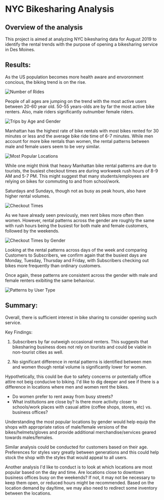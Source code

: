 # NYC Bikesharing Analysis

## Overview of the analysis
This project is aimed at analyzing NYC bikesharing data for August 2019 to identify the rental trends with the purpose of opening a bikesharing service in Des Moines.

## Results: 
As the US population becomes more health aware and envoronment concious, the biking trend is on the rise.

![Number of Rides](Resources/number_of_rides.png)

People of all ages are jumping on the trend with the most active users between 20-60 year old. 50-55 years-olds are by far the most active bike renters. Also, male riders significantly outnumber female riders.

![Trips by Age and Gender](Resources/main_facts.png)

Manhattan has the highest rate of bike rentals with most bikes rented for 30 minutes or less  and the average bike ride time of 6-7 minutes. While men account for more bike  rentals than women, the rental patterns between male and female users seem to be very similar.

![Most Popular Locations](Resources/most_popular.png)

While one might think that heavy Manhattan bike rental patterns are due to tourists, the busiest checkout times are during workweek rush hours of 8-9 AM and 5-7 PM. This might suggest that many students/employees are relying on bikes for commuting to and from school/work.

Saturdays and Sundays, though not as busy as peak hours, also have higher rental volumes.

![Checkout Times](Resources/heatmap.png)

As we have already seen previously, men rent bikes more often then women. However, rental patterns across the gender are roughly the same with rush hours being the busiest for both male and female customers, followed by the weekends.

![Checkout Times by Gender](Resources/heatmap_by_gender.png)

Looking at the rental patterns across days of the week and comparing Customers to Subscribers, we confirm again that the busiest days are Monday, Tuesday, Thursday and Friday, with Subscribers checking out bikes more frequently than ordinary customers. 

Once again, these patterns are consistent across the gender with male and female renters exibiting the same behaviour.

![Patterns by User Type](Resources/by_user_type.png)


## Summary: 
Overall, there is sufficient interest in bike sharing to consider opening such service. 

Key Findings:

1. Subscribers by far outweigh occasional renters. This suggests that bikesharing business does not rely on tourists and could be viable in non-tourist cities as well. 

2. No significant difference in rental patterns is identified between men and women though rental volume is significantly lower for women.

 Hypothetically, this could be due to safety concerns or potentially office attire not beig conducive to biking. I'd like to dig deeper and see if there is a difference in locations where men and women rent the bikes. 
  - Do women prefer to rent away from busy streets? 
  - What institutions are close by? Is there more activity closer to schools/work places with casual attire (coffee shops, stores, etc) vs. business offices? 
  
  Understanding the most popular locations by gender would help equip the shops with appropriate ratios of male/female versions of the bikes/helmets/gloves and provide additional merchandise/services geared towards males/females.

 Similar analysis could be conducted for customers based on their age. Preferences for styles vary greatly between generations and this could help stock the shop with the styles that would appeal to all users.

Another analysis I'd like to conduct is to look at which locations are most popular based on the day and time. Are locations close to downtown business offices busy on the weekends? If not, it may not be necessary to keep them open, or reduced hours might be recommended. Based on the location demand by day/time, we may also need to redirect some inventory between the locations.
